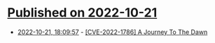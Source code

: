 # [Published on 2022-10-21](index.md)

* [2022-10-21, 18:09:57](https://lobste.rs/s/y7wn8s/cve_2022_1786_journey_dawn) - [[CVE-2022-1786] A Journey To The Dawn](https://blog.kylebot.net/2022/10/16/CVE-2022-1786/)
